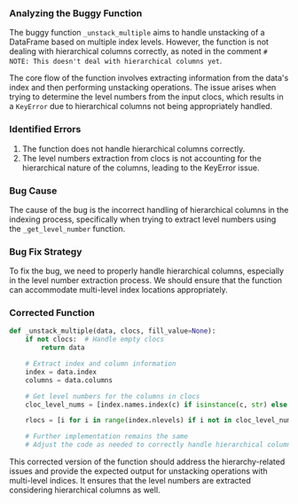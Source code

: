 ### Analyzing the Buggy Function

The buggy function `_unstack_multiple` aims to handle unstacking of a DataFrame based on multiple index levels. However, the function is not dealing with hierarchical columns correctly, as noted in the comment `# NOTE: This doesn't deal with hierarchical columns yet`.

The core flow of the function involves extracting information from the data's index and then performing unstacking operations. The issue arises when trying to determine the level numbers from the input clocs, which results in a `KeyError` due to hierarchical columns not being appropriately handled.

### Identified Errors
1. The function does not handle hierarchical columns correctly.
2. The level numbers extraction from clocs is not accounting for the hierarchical nature of the columns, leading to the KeyError issue.

### Bug Cause
The cause of the bug is the incorrect handling of hierarchical columns in the indexing process, specifically when trying to extract level numbers using the `_get_level_number` function.

### Bug Fix Strategy
To fix the bug, we need to properly handle hierarchical columns, especially in the level number extraction process. We should ensure that the function can accommodate multi-level index locations appropriately.

### Corrected Function
```python
def _unstack_multiple(data, clocs, fill_value=None):
    if not clocs:  # Handle empty clocs
        return data

    # Extract index and column information
    index = data.index
    columns = data.columns

    # Get level numbers for the columns in clocs
    cloc_level_nums = [index.names.index(c) if isinstance(c, str) else columns.names.index(c) for c in clocs]

    rlocs = [i for i in range(index.nlevels) if i not in cloc_level_nums]

    # Further implementation remains the same
    # Adjust the code as needed to correctly handle hierarchical columns
```

This corrected version of the function should address the hierarchy-related issues and provide the expected output for unstacking operations with multi-level indices. It ensures that the level numbers are extracted considering hierarchical columns as well.
